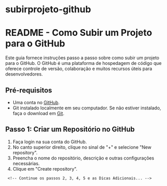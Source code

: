 # subirprojeto-github


<h1>README - Como Subir um Projeto para o GitHub</h1>

 <p>Este guia fornece instruções passo a passo sobre como subir um projeto para o GitHub. O GitHub é uma plataforma de hospedagem de código que oferece controle de versão, colaboração e muitos recursos úteis para desenvolvedores.</p>
    <h2>Pré-requisitos</h2>
    <ul>
        <li>Uma conta no <a href="https://github.com/">GitHub</a>.</li>
        <li>Git instalado localmente em seu computador. Se não estiver instalado, faça o download em <a href="https://git-scm.com/">Git</a>.</li>
    </ul>

 <h2>Passo 1: Criar um Repositório no GitHub</h2>
    <ol>
        <li>Faça login na sua conta do GitHub.</li>
        <li>No canto superior direito, clique no sinal de "+" e selecione "New repository".</li>
        <li>Preencha o nome do repositório, descrição e outras configurações necessárias.</li>
        <li>Clique em "Create repository".</li>
    </ol>

     <!-- Continue os passos 2, 3, 4, 5 e as Dicas Adicionais... -->
